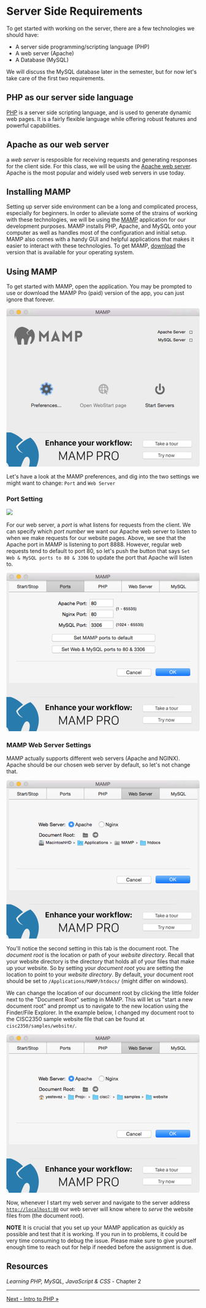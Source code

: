 # Server Side Requirements
To get started with working on the server, there are a few technologies we should have:

- A server side programming/scripting language (PHP)
- A web server (Apache)
- A Database (MySQL)

We will discuss the MySQL database later in the semester, but for now let's take care of the first two requirements.

## PHP as our server side language
[PHP](https://secure.php.net/) is a server side scripting language, and is used to generate dynamic web pages.  It is a fairly flexible language while offering robust features and powerful capabilities.

## Apache as our web server
a *web server* is resposible for receiving requests and generating responses for the client side.  For this class, we will be using the [Apache web server](https://httpd.apache.org/).  Apache is the most popular and widely used web servers in use today.

## Installing MAMP
Setting up server side environment can be a long and complicated process, especially for beginners. In order to alleviate some of the strains of working with these technologies, we will be using the [MAMP](https://www.mamp.info/en/) application for our development purposes.  MAMP installs PHP, Apache, and MySQL onto your computer as well as handles most of the configuration and initial setup.  MAMP also comes with a handy GUI and helpful applications that makes it easier to interact with these technologies. To get MAMP, [download](https://www.mamp.info/en/downloads/) the version that is available for your operating system.

## Using MAMP
To get started with MAMP, open the application.  You may be prompted to use or download the MAMP Pro (paid) version of the app, you can just ignore that forever.

![](docs/mamp-start.png)

Let's have a look at the MAMP preferences, and dig into the two settings we might want to change: `Port` and `Web Server`

### Port Setting

![](doc/smamp-port.png)

For our web server, a *port* is what listens for requests from the client.  We can specify which *port number* we want our Apache web server to listen to when we make requests for our website pages.  Above, we see that the Apache port in MAMP is listening to port 8888. However, regular web requests tend to default to port 80, so let's push the button that says `Set Web & MySQL ports to 80 & 3306` to update the port that Apache will listen to.

![](docs/mamp-port-80.png)

### MAMP Web Server Settings
MAMP actually supports different web servers (Apache and NGINX).  Apache should be our chosen web server by default, so let's not change that.

![](docs/mamp-web-server.png)

You'll notice the second setting in this tab is the document root.  The *document root* is the location or path of your *website directory*.  Recall that your website directory is the directory that holds all of your files that make up your website.  So by setting your *document root* you are setting the location to point to your *website directory*.  By default, your document root should be set to `/Applications/MAMP/htdocs/` (might differ on windows).

We can change the location of our document root by clicking the little folder next to the "Document Root" setting in MAMP.  This will let us "start a new document root" and prompt us to navigate to the new location using the Finder/File Explorer. In the example below, I changed my document root to the CISC2350 sample website file that can be found at `cisc2350/samples/website/`.

![](docs/mamp-doc-root.png)

Now, whenever I start my web server and navigate to the server address [`http://localhost:80`](http://localhost:80) our web server will know where to *serve* the website files from (the document root).

**NOTE** It is crucial that you set up your MAMP application as quickly as possible and test that it is working.  If you run in to problems, it could be very time consuming to debug the issue.  Please make sure to give yourself enough time to reach out for help if needed before the assignment is due.


## Resources
*Learning PHP, MySQL, JavaScript & CSS* - Chapter 2

___

[Next - Intro to PHP »](3-PHP.md)



